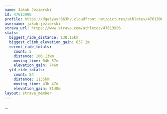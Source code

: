 ```yaml
---
name: Jakub Jezierski
id: 47613906
profile: https://dgalywyr863hv.cloudfront.net/pictures/athletes/47613906/14681924/1/large.jpg
username: jakub-jezierski
strava_url: https://www.strava.com/athletes/47613906
stats:
  biggest_ride_distance: 138.15km
  biggest_climb_elevation_gain: 637.2m
  recent_ride_totals:
    count: 5
    distance: 106.13km
    moving_time: 04h 57m
    elevation_gain: 746m
  ytd_ride_totals:
    count: 54
    distance: 1135km
    moving_time: 43h 47m
    elevation_gain: 8140m
layout: strava_member
--- 
```

...
